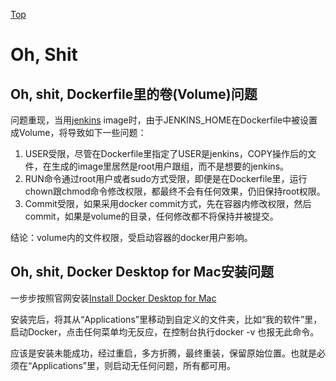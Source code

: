 [Top](https://github.com/kemixkoo/docker-docs)

# Oh, Shit 

## Oh, shit, Dockerfile里的卷(Volume)问题

  问题重现，当用[jenkins](https://hub.docker.com/r/kemixkoo/jenkins-maven/) image时，由于JENKINS_HOME在Dockerfile中被设置成Volume，将导致如下一些问题：
   1. USER受限，尽管在Dockerfile里指定了USER是jenkins，COPY操作后的文件，在生成的image里居然是root用户跟组，而不是想要的jenkins。
   2. RUN命令通过root用户或者sudo方式受限，即便是在Dockerfile里，运行chown跟chmod命令修改权限，都最终不会有任何效果，仍旧保持root权限。
   3. Commit受限，如果采用docker commit方式，先在容器内修改权限，然后commit，如果是volume的目录，任何修改都不将保持并被提交。
   
   结论：volume内的文件权限，受启动容器的docker用户影响。
   
## Oh, shit, Docker Desktop for Mac安装问题
   一步步按照官网安装[Install Docker Desktop for Mac](https://docs.docker.com/docker-for-mac/install/)
   
   安装完后，将其从“Applications”里移动到自定义的文件夹，比如“我的软件”里，启动Docker，点击任何菜单均无反应，在控制台执行docker -v 也报无此命令。
   
   应该是安装未能成功，经过重启，多方折腾，最终重装，保留原始位置。也就是必须在“Applications”里，则启动无任何问题，所有都可用。
